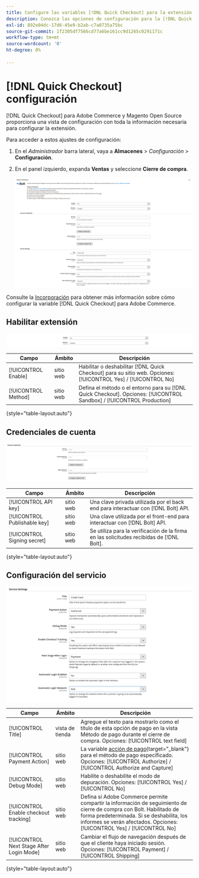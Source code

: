 ```yaml
---
title: Configure las variables [!DNL Quick Checkout] para la extensión de Adobe Commerce
description: Conozca las opciones de configuración para la [!DNL Quick Checkout] y cómo incorporar y configurar correctamente la extensión.
exl-id: 892e04dc-17d6-45e9-b2ab-c7a0735a75bc
source-git-commit: 1f2305df7566cd77a6be161cc9d1265c0291171c
workflow-type: tm+mt
source-wordcount: '0'
ht-degree: 0%

---
```


# [!DNL Quick Checkout] configuración

[!DNL Quick Checkout] para Adobe Commerce y Magento Open Source proporciona una vista de configuración con toda la información necesaria para configurar la extensión.

Para acceder a estos ajustes de configuración:

1. En el _Administrador_ barra lateral, vaya a **Almacenes** > _Configuración_ > **Configuración**.
1. En el panel izquierdo, expanda **Ventas** y seleccione **Cierre de compra**.

   ![Cierre rápido](assets/quick-checkout-main-view-admin.png)

Consulte la [Incorporación](../quick-checkout/onboarding.md) para obtener más información sobre cómo configurar la variable [!DNL Quick Checkout] para Adobe Commerce.

## Habilitar extensión

![Cierre rápido](assets/enable-method.png)

| Campo | Ámbito | Descripción |
|---|---|---|
| [!UICONTROL Enable] | sitio web | Habilitar o deshabilitar [!DNL Quick Checkout] para su sitio web. Opciones: [!UICONTROL Yes] / [!UICONTROL No] |
| [!UICONTROL Method] | sitio web | Defina el método o el entorno para su [!DNL Quick Checkout]. Opciones: [!UICONTROL Sandbox] / [!UICONTROL Production] |

{style=&quot;table-layout:auto&quot;}

## Credenciales de cuenta

![Cierre rápido](assets/account-creds.png)

| Campo | Ámbito | Descripción |
|---|---|---|
| [!UICONTROL API key] | sitio web | Una clave privada utilizada por el back end para interactuar con [!DNL Bolt] API. |
| [!UICONTROL Publishable key] | sitio web | Una clave utilizada por el front-end para interactuar con [!DNL Bolt] API. |
| [!UICONTROL Signing secret] | sitio web | Se utiliza para la verificación de la firma en las solicitudes recibidas de [!DNL Bolt]. |

{style=&quot;table-layout:auto&quot;}

## Configuración del servicio

![Cierre rápido](assets/service-settings.png)

| Campo | Ámbito | Descripción |
|---|---|---|
| [!UICONTROL Title] | vista de tienda | Agregue el texto para mostrarlo como el título de esta opción de pago en la vista Método de pago durante el cierre de compra. Opciones: [!UICONTROL text field] |
| [!UICONTROL Payment Action] | sitio web | La variable [acción de pago](https://docs.magento.com/user-guide/configuration/sales/payment-methods.html#payment-actions){target=&quot;_blank&quot;} para el método de pago especificado. Opciones: [!UICONTROL Authorize] / [!UICONTROL Authorize and Capture] |
| [!UICONTROL Debug Mode] | sitio web | Habilite o deshabilite el modo de depuración. Opciones: [!UICONTROL Yes] / [!UICONTROL No] |
| [!UICONTROL Enable checkout tracking] | sitio web | Defina si Adobe Commerce permite compartir la información de seguimiento de cierre de compra con Bolt. Habilitado de forma predeterminada. Si se deshabilita, los informes se verán afectados. Opciones: [!UICONTROL Yes] / [!UICONTROL No] |
| [!UICONTROL Next Stage After Login Mode] | sitio web | Cambiar el flujo de navegación después de que el cliente haya iniciado sesión. Opciones: [!UICONTROL Payment] / [!UICONTROL Shipping] |

{style=&quot;table-layout:auto&quot;}
